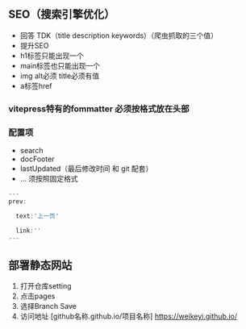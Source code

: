 ## SEO（搜索引擎优化）

- 回答 TDK（title description keywords）（爬虫抓取的三个值）
- 提升SEO
- h1标签只能出现一个
- main标签也只能出现一个
- img alt必须  title必须有值
- a标签href 



### vitepress特有的fommatter 必须按格式放在头部


### 配置项
- search
- docFooter
- lastUpdated（最后修改时间 和 git 配套）
- ...
须按照固定格式

```js
---
prev:

  text:'上一页'

  link:''
---
```




## 部署静态网站

1. 打开仓库setting 
2. 点击pages
3. 选择Branch Save
4. 访问地址 [github名称.github.io/项目名称]
https://weikeyi.github.io/